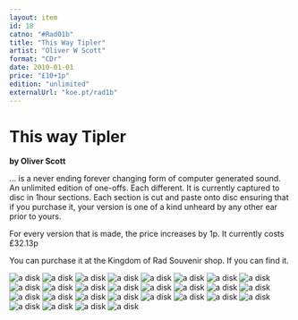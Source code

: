 ```yaml
---
layout: item
id: 18
catno: "#Rad01b"
title: "This Way Tipler"
artist: "Oliver W Scott"
format: "CDr"
date: 2010-01-01
price: "£10+1p"
edition: "unlimited"
externalUrl: "koe.pt/rad1b"
---
```


# This way Tipler
**by Oliver Scott**

... is a never ending forever changing form of computer generated sound. An unlimited edition of one-offs. Each different. It is currently captured to disc in 1hour sections. Each section is cut and paste onto disc ensuring that if you purchase it, your version is one of a kind unheard by any other ear prior to yours.

For every version that is made, the price increases by 1p.
It currently costs £32.13p

You can purchase it at the Kingdom of Rad Souvenir shop. If you can find it.

![a disk](https://raw.githubusercontent.com/oscott/catalogue/84e0b3dee86af836863b3a7c1cc7f70ea82f5846/_catalog/1st12/IMG_1906.jpg "an image of the 1st 12 made")
![a disk](https://raw.githubusercontent.com/oscott/catalogue/84e0b3dee86af836863b3a7c1cc7f70ea82f5846/_catalog/1st12/IMG_1848.jpg "an image of the 1st 12 made")
![a disk](https://raw.githubusercontent.com/oscott/catalogue/84e0b3dee86af836863b3a7c1cc7f70ea82f5846/_catalog/1st12/IMG_1866.jpg "an image of the 1st 12 made")
![a disk](https://raw.githubusercontent.com/oscott/catalogue/84e0b3dee86af836863b3a7c1cc7f70ea82f5846/_catalog/1st12/IMG_1874.jpg "an image of the 1st 12 made")
![a disk](https://raw.githubusercontent.com/oscott/catalogue/84e0b3dee86af836863b3a7c1cc7f70ea82f5846/_catalog/1st12/IMG_1876.jpg "an image of the 1st 12 made")
![a disk](https://raw.githubusercontent.com/oscott/catalogue/84e0b3dee86af836863b3a7c1cc7f70ea82f5846/_catalog/1st12/IMG_1877.jpg "an image of the 1st 12 made")
![a disk](https://raw.githubusercontent.com/oscott/catalogue/84e0b3dee86af836863b3a7c1cc7f70ea82f5846/_catalog/1st12/IMG_1878.jpg "an image of the 1st 12 made")
![a disk](https://raw.githubusercontent.com/oscott/catalogue/84e0b3dee86af836863b3a7c1cc7f70ea82f5846/_catalog/1st12/IMG_1879.jpg "an image of the 1st 12 made")
![a disk](https://raw.githubusercontent.com/oscott/catalogue/84e0b3dee86af836863b3a7c1cc7f70ea82f5846/_catalog/1st12/IMG_1880.jpg "an image of the 1st 12 made")
![a disk](https://raw.githubusercontent.com/oscott/catalogue/84e0b3dee86af836863b3a7c1cc7f70ea82f5846/_catalog/1st12/IMG_1881.jpg "an image of the 1st 12 made")
![a disk](https://raw.githubusercontent.com/oscott/catalogue/84e0b3dee86af836863b3a7c1cc7f70ea82f5846/_catalog/1st12/IMG_1882.jpg "an image of the 1st 12 made")
![a disk](https://raw.githubusercontent.com/oscott/catalogue/84e0b3dee86af836863b3a7c1cc7f70ea82f5846/_catalog/1st12/IMG_1883.jpg "an image of the 1st 12 made")
![a disk](https://raw.githubusercontent.com/oscott/catalogue/84e0b3dee86af836863b3a7c1cc7f70ea82f5846/_catalog/1st12/IMG_1884.jpg "an image of the 1st 12 made")
![a disk](https://raw.githubusercontent.com/oscott/catalogue/84e0b3dee86af836863b3a7c1cc7f70ea82f5846/_catalog/1st12/IMG_1885.jpg "an image of the 1st 12 made")
![a disk](https://raw.githubusercontent.com/oscott/catalogue/84e0b3dee86af836863b3a7c1cc7f70ea82f5846/_catalog/1st12/IMG_1886.jpg "an image of the 1st 12 made")
![a disk](https://raw.githubusercontent.com/oscott/catalogue/84e0b3dee86af836863b3a7c1cc7f70ea82f5846/_catalog/1st12/IMG_1887.jpg "an image of the 1st 12 made")
![a disk](https://raw.githubusercontent.com/oscott/catalogue/84e0b3dee86af836863b3a7c1cc7f70ea82f5846/_catalog/1st12/IMG_1888.jpg "an image of the 1st 12 made")
![a disk](https://raw.githubusercontent.com/oscott/catalogue/84e0b3dee86af836863b3a7c1cc7f70ea82f5846/_catalog/1st12/IMG_1889.jpg "an image of the 1st 12 made")
![a disk](https://raw.githubusercontent.com/oscott/catalogue/84e0b3dee86af836863b3a7c1cc7f70ea82f5846/_catalog/1st12/IMG_1890.jpg "an image of the 1st 12 made")
![a disk](https://raw.githubusercontent.com/oscott/catalogue/84e0b3dee86af836863b3a7c1cc7f70ea82f5846/_catalog/1st12/IMG_1891.jpg "an image of the 1st 12 made")
![a disk](https://raw.githubusercontent.com/oscott/catalogue/84e0b3dee86af836863b3a7c1cc7f70ea82f5846/_catalog/1st12/IMG_1892.jpg "an image of the 1st 12 made")
![a disk](https://raw.githubusercontent.com/oscott/catalogue/84e0b3dee86af836863b3a7c1cc7f70ea82f5846/_catalog/1st12/IMG_1893.jpg "an image of the 1st 12 made")
![a disk](https://raw.githubusercontent.com/oscott/catalogue/84e0b3dee86af836863b3a7c1cc7f70ea82f5846/_catalog/1st12/IMG_1894.jpg "an image of the 1st 12 made")
![a disk](https://raw.githubusercontent.com/oscott/catalogue/84e0b3dee86af836863b3a7c1cc7f70ea82f5846/_catalog/1st12/IMG_1895.jpg "an image of the 1st 12 made")
![a disk](https://raw.githubusercontent.com/oscott/catalogue/84e0b3dee86af836863b3a7c1cc7f70ea82f5846/_catalog/1st12/IMG_1896.jpg "an image of the 1st 12 made")
![a disk](https://raw.githubusercontent.com/oscott/catalogue/84e0b3dee86af836863b3a7c1cc7f70ea82f5846/_catalog/1st12/IMG_1897.jpg "an image of the 1st 12 made")
![a disk](https://raw.githubusercontent.com/oscott/catalogue/84e0b3dee86af836863b3a7c1cc7f70ea82f5846/_catalog/1st12/IMG_1902.jpg "an image of the 1st 12 made")
![a disk](https://raw.githubusercontent.com/oscott/catalogue/84e0b3dee86af836863b3a7c1cc7f70ea82f5846/_catalog/1st12/IMG_1905.jpg "an image of the 1st 12 made")
